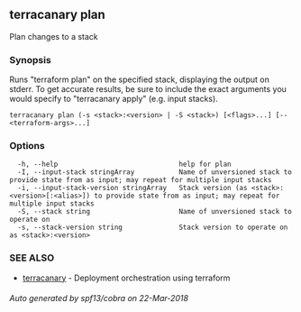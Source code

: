 ## terracanary plan

Plan changes to a stack

### Synopsis

Runs "terraform plan" on the specified stack, displaying the output on stderr. To get accurate results, be sure to include the exact arguments you would specify to "terracanary apply" (e.g. input stacks).

```
terracanary plan (-s <stack>:<version> | -S <stack>) [<flags>...] [-- <terraform-args>...]
```

### Options

```
  -h, --help                              help for plan
  -I, --input-stack stringArray           Name of unversioned stack to provide state from as input; may repeat for multiple input stacks
  -i, --input-stack-version stringArray   Stack version (as <stack>:<version>[:<alias>]) to provide state from as input; may repeat for multiple input stacks
  -S, --stack string                      Name of unversioned stack to operate on
  -s, --stack-version string              Stack version to operate on as <stack>:<version>
```

### SEE ALSO

* [terracanary](../README.md)	 - Deployment orchestration using terraform

###### Auto generated by spf13/cobra on 22-Mar-2018
